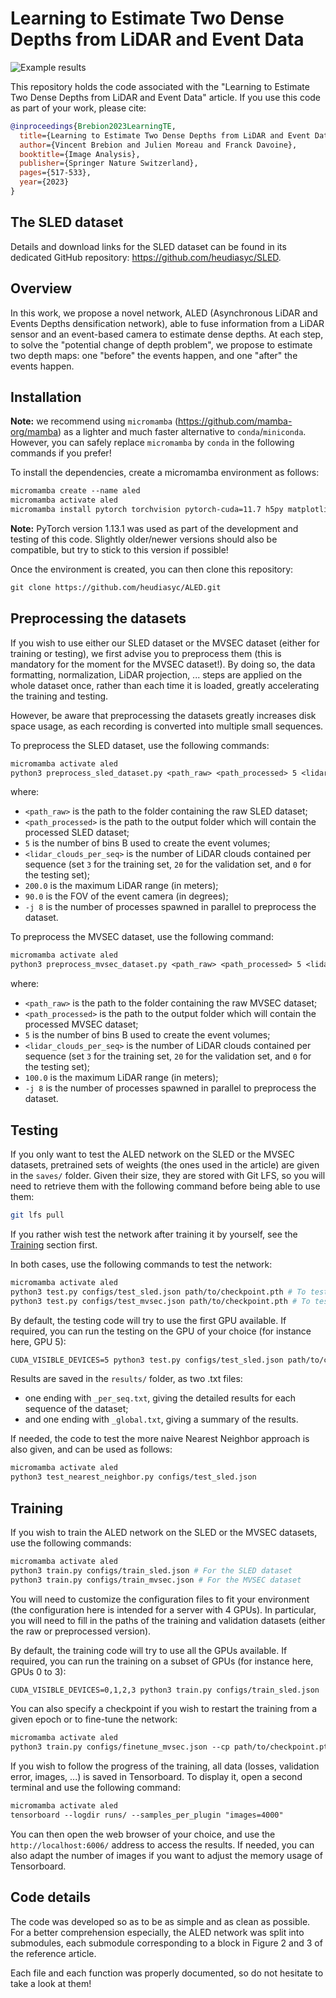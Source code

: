# Learning to Estimate Two Dense Depths from LiDAR and Event Data

![Example results](https://www.hds.utc.fr/~vbrebion/dokuwiki/_media/fr/teaser_learning_to_estimate.png)

This repository holds the code associated with the "Learning to Estimate Two Dense Depths from LiDAR and Event Data" article. If you use this code as part of your work, please cite:

```BibTeX
@inproceedings{Brebion2023LearningTE,
  title={Learning to Estimate Two Dense Depths from LiDAR and Event Data},
  author={Vincent Brebion and Julien Moreau and Franck Davoine},
  booktitle={Image Analysis},
  publisher={Springer Nature Switzerland},
  pages={517-533},
  year={2023}
}
```

## The SLED dataset

Details and download links for the SLED dataset can be found in its dedicated GitHub repository: <https://github.com/heudiasyc/SLED>.

## Overview

In this work, we propose a novel network, ALED (Asynchronous LiDAR and Events Depths densification network), able to fuse information from a LiDAR sensor and an event-based camera to estimate dense depths. At each step, to solve the "potential change of depth problem", we propose to estimate two depth maps: one "before" the events happen, and one "after" the events happen.

## Installation

**Note:** we recommend using `micromamba` (<https://github.com/mamba-org/mamba>) as a lighter and much faster alternative to `conda`/`miniconda`.\
However, you can safely replace `micromamba` by `conda` in the following commands if you prefer!

To install the dependencies, create a micromamba environment as follows:

```txt
micromamba create --name aled
micromamba activate aled
micromamba install pytorch torchvision pytorch-cuda=11.7 h5py matplotlib opencv pandas pyyaml tensorboard tqdm -c pytorch -c nvidia -c conda-forge
```

**Note:** PyTorch version 1.13.1 was used as part of the development and testing of this code. Slightly older/newer versions should also be compatible, but try to stick to this version if possible!

Once the environment is created, you can then clone this repository:

```txt
git clone https://github.com/heudiasyc/ALED.git
```

## Preprocessing the datasets

If you wish to use either our SLED dataset or the MVSEC dataset (either for training or testing), we first advise you to preprocess them (this is mandatory for the moment for the MVSEC dataset!). By doing so, the data formatting, normalization, LiDAR projection, ... steps are applied on the whole dataset once, rather than each time it is loaded, greatly accelerating the training and testing.

However, be aware that preprocessing the datasets greatly increases disk space usage, as each recording is converted into multiple small sequences.

To preprocess the SLED dataset, use the following commands:

```txt
micromamba activate aled
python3 preprocess_sled_dataset.py <path_raw> <path_processed> 5 <lidar_clouds_per_seq> 200.0 90.0 -j 8
```

where:

- `<path_raw>` is the path to the folder containing the raw SLED dataset;
- `<path_processed>` is the path to the output folder which will contain the processed SLED dataset;
- `5` is the number of bins B used to create the event volumes;
- `<lidar_clouds_per_seq>` is the number of LiDAR clouds contained per sequence (set `3` for the training set, `20` for the validation set, and `0` for the testing set);
- `200.0` is the maximum LiDAR range (in meters);
- `90.0` is the FOV of the event camera (in degrees);
- `-j 8` is the number of processes spawned in parallel to preprocess the dataset.

To preprocess the MVSEC dataset, use the following command:

```txt
micromamba activate aled
python3 preprocess_mvsec_dataset.py <path_raw> <path_processed> 5 <lidar_clouds_per_seq> 100.0 -j 8
```

where:

- `<path_raw>` is the path to the folder containing the raw MVSEC dataset;
- `<path_processed>` is the path to the output folder which will contain the processed MVSEC dataset;
- `5` is the number of bins B used to create the event volumes;
- `<lidar_clouds_per_seq>` is the number of LiDAR clouds contained per sequence (set `3` for the training set, `20` for the validation set, and `0` for the testing set);
- `100.0` is the maximum LiDAR range (in meters);
- `-j 8` is the number of processes spawned in parallel to preprocess the dataset.

## Testing

If you only want to test the ALED network on the SLED or the MVSEC datasets, pretrained sets of weights (the ones used in the article) are given in the `saves/` folder. Given their size, they are stored with Git LFS, so you will need to retrieve them with the following command before being able to use them:

```bash
git lfs pull
```

If you rather wish test the network after training it by yourself, see the [Training](#training) section first.

In both cases, use the following commands to test the network:

```bash
micromamba activate aled
python3 test.py configs/test_sled.json path/to/checkpoint.pth # To test on the SLED dataset
python3 test.py configs/test_mvsec.json path/to/checkpoint.pth # To test on the MVSEC dataset
```

By default, the testing code will try to use the first GPU available. If required, you can run the testing on the GPU of your choice (for instance here, GPU 5):

```txt
CUDA_VISIBLE_DEVICES=5 python3 test.py configs/test_sled.json path/to/checkpoint.pth
```

Results are saved in the `results/` folder, as two .txt files:

- one ending with `_per_seq.txt`, giving the detailed results for each sequence of the dataset;
- and one ending with `_global.txt`, giving a summary of the results.

If needed, the code to test the more naive Nearest Neighbor approach is also given, and can be used as follows:

```txt
micromamba activate aled
python3 test_nearest_neighbor.py configs/test_sled.json
```

## Training

If you wish to train the ALED network on the SLED or the MVSEC datasets, use the following commands:

```bash
micromamba activate aled
python3 train.py configs/train_sled.json # For the SLED dataset
python3 train.py configs/train_mvsec.json # For the MVSEC dataset
```

You will need to customize the configuration files to fit your environment (the configuration here is intended for a server with 4 GPUs). In particular, you will need to fill in the paths of the training and validation datasets (either the raw or preprocessed version).

By default, the training code will try to use all the GPUs available. If required, you can run the training on a subset of GPUs (for instance here, GPUs 0 to 3):

```txt
CUDA_VISIBLE_DEVICES=0,1,2,3 python3 train.py configs/train_sled.json
```

You can also specify a checkpoint if you wish to restart the training from a given epoch or to fine-tune the network:

```txt
micromamba activate aled
python3 train.py configs/finetune_mvsec.json --cp path/to/checkpoint.pth
```

If you wish to follow the progress of the training, all data (losses, validation error, images, ...) is saved in Tensorboard. To display it, open a second terminal and use the following command:

```txt
micromamba activate aled
tensorboard --logdir runs/ --samples_per_plugin "images=4000"
```

You can then open the web browser of your choice, and use the `http://localhost:6006/` address to access the results. If needed, you can also adapt the number of images if you want to adjust the memory usage of Tensorboard.

## Code details

The code was developed so as to be as simple and as clean as possible. For a better comprehension especially, the ALED network was split into submodules, each submodule corresponding to a block in Figure 2 and 3 of the reference article.

Each file and each function was properly documented, so do not hesitate to take a look at them!
